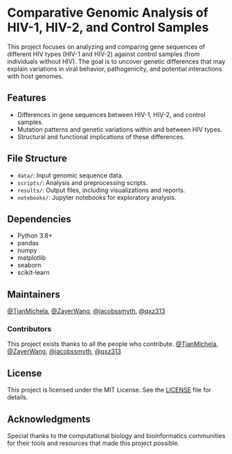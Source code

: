 # Comparative Genomic Analysis of HIV-1, HIV-2, and Control Samples

This project focuses on analyzing and comparing gene sequences of different HIV types (HIV-1 and HIV-2) against control samples (from individuals without HIV). The goal is to uncover genetic differences that may explain variations in viral behavior, pathogenicity, and potential interactions with host genomes.  

## Features  
- Differences in gene sequences between HIV-1, HIV-2, and control samples.  
- Mutation patterns and genetic variations within and between HIV types.  
- Structural and functional implications of these differences.  


## File Structure  
- `data/`: Input genomic sequence data.  
- `scripts/`: Analysis and preprocessing scripts.  
- `results/`: Output files, including visualizations and reports.  
- `notebooks/`: Jupyter notebooks for exploratory analysis.  

## Dependencies  
- Python 3.8+  
- pandas  
- numpy  
- matplotlib  
- seaborn  
- scikit-learn  

## Maintainers
[@TjanMichela](https://github.com/TjanMichela), [@ZayerWang](https://github.com/ZayerWang), [@jacobssmyth](https://github.com/jacobssmyth), [@qxz313](https://github.com/qxz313)    

### Contributors  
This project exists thanks to all the people who contribute. [@TjanMichela](https://github.com/TjanMichela), [@ZayerWang](https://github.com/ZayerWang), [@jacobssmyth](https://github.com/jacobssmyth), [@qxz313](https://github.com/qxz313)   

## License  
This project is licensed under the MIT License. See the [LICENSE](LICENSE) file for details.  

## Acknowledgments  
Special thanks to the computational biology and bioinformatics communities for their tools and resources that made this project possible.  
